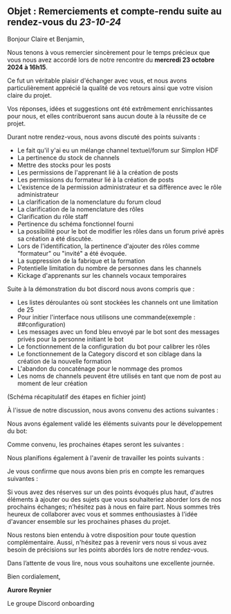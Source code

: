## Objet : Remerciements et compte-rendu suite au rendez-vous du _23-10-24_

Bonjour Claire et Benjamin,

Nous tenons à vous remercier sincèrement pour le temps précieux que vous nous avez accordé lors de notre rencontre du **mercredi 23 octobre 2024 à 16h15**.

Ce fut un véritable plaisir d'échanger avec vous, et nous avons particulièrement apprécié la qualité de vos retours ainsi que votre vision claire du projet.

Vos réponses, idées et suggestions ont été extrêmement enrichissantes pour nous, et elles contribueront sans aucun doute à la réussite de ce projet.

Durant notre rendez-vous, nous avons discuté des points suivants :

- Le fait qu'il y'ai eu un mélange channel textuel/forum sur Simplon HDF
- La pertinence du stock de channels
- Mettre des stocks pour les posts
- Les permissions de l'apprenant lié à la création de posts
- Les permissions du formateur lié à la création de posts
- L'existence de la permission administrateur et sa diffèrence avec le rôle administrateur
- La clarification de la nomenclature du forum cloud
- La clarification de la nomenclature des rôles
- Clarification du rôle staff
- Pertinence du schéma fonctionnel fourni
- La possibilité pour le bot de modifier les rôles dans un forum privé après sa création a été discutée.
- Lors de l'identification, la pertinence d'ajouter des rôles comme "formateur" ou "invité" a été évoquée.
- La suppression de la fabrique et la formation
- Potentielle limitation du nombre de personnes dans les channels
- Kickage d'apprenants sur les channels vocaux temporaires

Suite à la démonstration du bot discord nous avons compris que :

- Les listes déroulantes où sont stockées les channels ont une limitation de 25
- Pour initier l'interface nous utilisons une commande(exemple : ##configuration)
- Les messages avec un fond bleu envoyé par le bot sont des messages privés pour la personne initiant le bot
- Le fonctionnement de la configuration du bot pour calibrer les rôles 
- Le fonctionnement de la Category discord et son ciblage dans la création de la nouvelle formation
- L'abandon du concaténage pour le nommage des promos
- Les noms de channels peuvent être utilisés en tant que nom de post au moment de leur création

(Schéma récapitulatif des étapes en fichier joint)


À l'issue de notre discussion, nous avons convenu des actions suivantes :



Nous avons également validé les éléments suivants pour le développement du bot:



Comme convenu, les prochaines étapes seront les suivantes :



Nous planifions également à l'avenir de travailler les points suivants :



Je vous confirme que nous avons bien pris en compte les remarques suivantes :


Si vous avez des réserves sur un des points évoqués plus haut, d'autres éléments à ajouter ou des sujets que vous souhaiteriez aborder lors de nos prochains échanges; n’hésitez pas à nous en faire part. Nous sommes très heureux de collaborer avec vous et sommes enthousiastes à l'idée d'avancer ensemble sur les prochaines phases du projet.

Nous restons bien entendu à votre disposition pour toute question complémentaire. Aussi, n'hésitez pas à revenir vers nous si vous avez besoin de précisions sur les points abordés lors de notre rendez-vous.

Dans l’attente de vous lire, nous vous souhaitons une excellente journée.

Bien cordialement,

**Aurore Reynier**

Le groupe Discord onboarding
